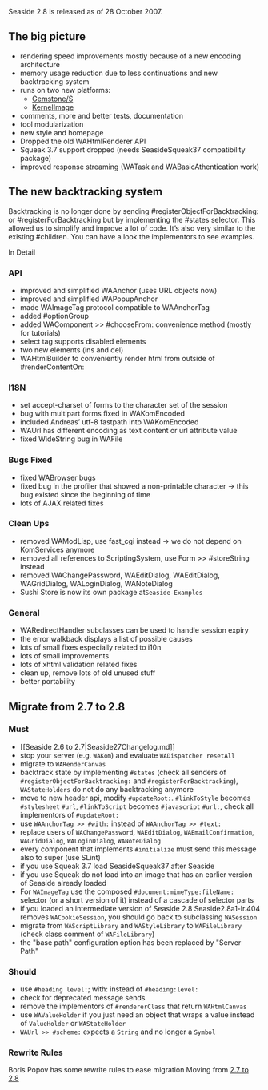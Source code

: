 Seaside 2.8 is released as of 28 October 2007.

## The big picture

  * rendering speed improvements mostly because of a new encoding architecture
  * memory usage reduction due to less continuations and new backtracking system
  * runs on two new platforms:
      * [Gemstone/S](http://seaside.gemtalksystems.com/)
      * [KernelImage](http://www.comtalk.cz/Squeak/98)
  * comments, more and better tests, documentation
  * tool modularization
  * new style and homepage
  * Dropped the old WAHtmlRenderer API
  * Squeak 3.7 support dropped (needs SeasideSqueak37 compatibility package)
  * improved response streaming (WATask and WABasicAthentication work)

## The new backtracking system

Backtracking is no longer done by sending #registerObjectForBacktracking: or #registerForBacktracking but by implementing the #states selector. This allowed us to simplify and improve a lot of code. It’s also very similar to the existing #children. You can have a look the implementors to see examples.

In Detail

### API

  * improved and simplified WAAnchor (uses URL objects now)
  * improved and simplified WAPopupAnchor
  * made WAImageTag protocol compatible to WAAnchorTag
  * added #optionGroup
  * added WAComponent >> #chooseFrom: convenience method (mostly for tutorials)
  * select tag supports disabled elements
  * two new elements (ins and del)
  * WAHtmlBuilder to conveniently render html from outside of #renderContentOn:

### I18N

  * set accept-charset of forms to the character set of the session
  * bug with multipart forms fixed in WAKomEncoded
  * included Andreas’ utf-8 fastpath into WAKomEncoded
  * WAUrl has different encoding as text content or url attribute value
  * fixed WideString bug in WAFile

### Bugs Fixed

  * fixed WABrowser bugs
  * fixed bug in the profiler that showed a non-printable character -> this bug existed since the beginning of time
  * lots of AJAX related fixes

### Clean Ups

  * removed WAModLisp, use fast_cgi instead -> we do not depend on KomServices anymore
  * removed all references to ScriptingSystem, use Form >> #storeString instead
  * removed WAChangePassword, WAEditDialog, WAEditDialog, WAGridDialog, WALoginDialog, WANoteDialog
  * Sushi Store is now its own package at`Seaside-Examples`

### General

  * WARedirectHandler subclasses can be used to handle session expiry
  * the error walkback displays a list of possible causes
  * lots of small fixes especially related to i10n
  * lots of small improvements
  * lots of xhtml validation related fixes
  * clean up, remove lots of old unused stuff
  * better portability

## Migrate from 2.7 to 2.8

### Must

  * [[Seaside 2.6 to 2.7|Seaside27Changelog.md]]
  * stop your server (e.g. `WAKom`) and evaluate `WADispatcher resetAll`
  * migrate to `WARenderCanvas`
  * backtrack state by implementing `#states` (check all senders of `#registerObjectForBacktracking:` and `#registerForBacktracking`), `WAStateHolders` do not do any backtracking anymore
  * move to new header api, modify `#updateRoot:`. `#linkToStyle` becomes `#stylesheet` `#url`, `#linkToScript` becomes `#javascript` `#url:`, check all implementors of `#updateRoot:`
  * use `WAAnchorTag >> #with:` instead of `WAAnchorTag >> #text:`
  * replace users of `WAChangePassword`, `WAEditDialog`, `WAEmailConfirmation`, `WAGridDialog`, `WALoginDialog`, `WANoteDialog`
  * every component that implements `#initialize` must send this message also to super (use SLint)
  * if you use Squeak 3.7 load SeasideSqueak37 after Seaside
  * if you use Squeak do not load into an image that has an earlier version of Seaside already loaded
  * For `WAImageTag` use the composed `#document:mimeType:fileName:` selector (or a short version of it) instead of a cascade of selector parts
  * if you loaded an intermediate version of Seaside 2.8 Seaside2.8a1-lr.404 removes `WACookieSession`, you should go back to subclassing `WASession`
  * migrate from `WAScriptLibrary` and `WAStyleLibrary` to `WAFileLibrary` (check class comment of `WAFileLibrary`)
  * the "base path" configuration option has been replaced by "Server Path"

### Should

  * use `#heading level:`; with: instead of `#heading:level:`
  * check for deprecated message sends
  * remove the implementors of `#rendererClass` that return `WAHtmlCanvas`
  * use `WAValueHolder` if you just need an object that wraps a value instead of `ValueHolder` or `WAStateHolder`
  * `WAUrl >> #scheme:` expects a `String` and no longer a `Symbol`

### Rewrite Rules

Boris Popov has some rewrite rules to ease migration Moving from [2.7 to 2.8](http://leftshore.wordpress.com/2007/07/06/moving-from-27-to-28/)
